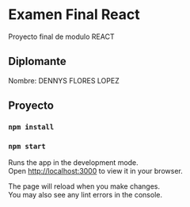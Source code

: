 # Examen Final React

Proyecto final de modulo REACT 

## Diplomante

Nombre: DENNYS FLORES LOPEZ

## Proyecto

### `npm install`

### `npm start`

Runs the app in the development mode.\
Open [http://localhost:3000](http://localhost:3000) to view it in your browser.

The page will reload when you make changes.\
You may also see any lint errors in the console.

